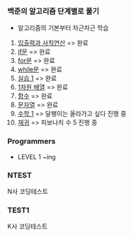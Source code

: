 ### 백준의 알고리즘 단계별로 풀기

- 알고리즘의 기본부터 차근차근 학습

1. [입출력과 사칙연산](https://www.acmicpc.net/step/1) => 완료<br>
1. [if문](https://www.acmicpc.net/step/4) => 완료<br>
1. [for문](https://www.acmicpc.net/step/3) => 완료<br>
1. [while문](https://www.acmicpc.net/step/2) => 완료<br>
1. [실습 1](https://www.acmicpc.net/step/48) => 완료<br>
1. [1차원 배열](https://www.acmicpc.net/step/6) => 완료<br>
1. [함수](https://www.acmicpc.net/step/5) => 완료<br>
1. [문자열](https://www.acmicpc.net/step/7) => 완료<br>
1. [수학 1](https://www.acmicpc.net/step/8) => 달팽이는 올라가고 싶다 진행 중<br>
1. [재귀](https://www.acmicpc.net/step/19) => 피보나치 수 5 진행 중<br>

### Programmers

- LEVEL 1 ~ing

### NTEST
N사 코딩테스트

### TEST1
K사 코딩테스트

